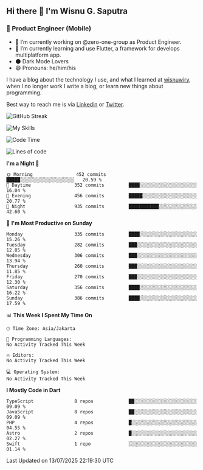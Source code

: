 ## Hi there 👋 I'm Wisnu G. Saputra

### :mobile_phone_off: Product Engineer (Mobile)

- 🔭 I’m currently working on @zero-one-group as Product Engineer.
- 🌱 I’m currently learning and use Flutter, a framework for develops multiplatform app.
- 🌑 Dark Mode Lovers
- 😄 Pronouns: he/him/his

I have a blog about the technology I use, and what I learned at [wisnuwiry](https://wisnuwiry.space/), when I no longer work I write a blog, or learn new things about programming.

Best way to reach me is via [Linkedin](https://www.linkedin.com/in/wisnu-saputra/) or [Twitter](https://twitter.com/wisnuwiry).

![GitHub Streak](https://streak-stats.demolab.com?user=wisnuwiry&theme=dark&hide_border=true)

![My Skills](https://skillicons.dev/icons?i=dart,flutter,kotlin,swift,go,js,css,neovim,git,linux&perline=5)

<!--START_SECTION:waka-->
![Code Time](http://img.shields.io/badge/Code%20Time-1%2C974%20hrs%2057%20mins-blue)

![Lines of code](https://img.shields.io/badge/From%20Hello%20World%20I%27ve%20Written-2.6%20million%20lines%20of%20code-blue)

**I'm a Night 🦉** 

```text
🌞 Morning                452 commits         █████░░░░░░░░░░░░░░░░░░░░   20.59 % 
🌆 Daytime                352 commits         ████░░░░░░░░░░░░░░░░░░░░░   16.04 % 
🌃 Evening                456 commits         █████░░░░░░░░░░░░░░░░░░░░   20.77 % 
🌙 Night                  935 commits         ███████████░░░░░░░░░░░░░░   42.60 % 
```
📅 **I'm Most Productive on Sunday** 

```text
Monday                   335 commits         ████░░░░░░░░░░░░░░░░░░░░░   15.26 % 
Tuesday                  282 commits         ███░░░░░░░░░░░░░░░░░░░░░░   12.85 % 
Wednesday                306 commits         ███░░░░░░░░░░░░░░░░░░░░░░   13.94 % 
Thursday                 260 commits         ███░░░░░░░░░░░░░░░░░░░░░░   11.85 % 
Friday                   270 commits         ███░░░░░░░░░░░░░░░░░░░░░░   12.30 % 
Saturday                 356 commits         ████░░░░░░░░░░░░░░░░░░░░░   16.22 % 
Sunday                   386 commits         ████░░░░░░░░░░░░░░░░░░░░░   17.59 % 
```


📊 **This Week I Spent My Time On** 

```text
🕑︎ Time Zone: Asia/Jakarta

💬 Programming Languages: 
No Activity Tracked This Week

🔥 Editors: 
No Activity Tracked This Week

💻 Operating System: 
No Activity Tracked This Week
```

**I Mostly Code in Dart** 

```text
TypeScript               8 repos             ██░░░░░░░░░░░░░░░░░░░░░░░   09.09 % 
JavaScript               8 repos             ██░░░░░░░░░░░░░░░░░░░░░░░   09.09 % 
PHP                      4 repos             █░░░░░░░░░░░░░░░░░░░░░░░░   04.55 % 
Astro                    2 repos             █░░░░░░░░░░░░░░░░░░░░░░░░   02.27 % 
Swift                    1 repo              ░░░░░░░░░░░░░░░░░░░░░░░░░   01.14 % 
```




 Last Updated on 13/07/2025 22:19:30 UTC
<!--END_SECTION:waka-->
